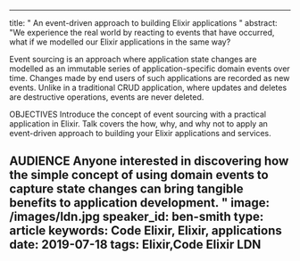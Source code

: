 
---
title: " An event-driven approach to building Elixir applications
"
abstract: "We experience the real world by reacting to events that have occurred, what if we modelled our Elixir applications in the same way?

Event sourcing is an approach where application state changes are modelled as an immutable series of application-specific domain events over time. Changes made by end users of such applications are recorded as new events. Unlike in a traditional CRUD application, where updates and deletes are destructive operations, events are never deleted.

OBJECTIVES
Introduce the concept of event sourcing with a practical application in Elixir. Talk covers the how, why, and why not to apply an event-driven approach to building your Elixir applications and services.

AUDIENCE
Anyone interested in discovering how the simple concept of using domain events to capture state changes can bring tangible benefits to application development.
"
image: /images/ldn.jpg
speaker_id: ben-smith
type: article
keywords: Code Elixir, Elixir, applications
date: 2019-07-18
tags: Elixir,Code Elixir LDN
---

